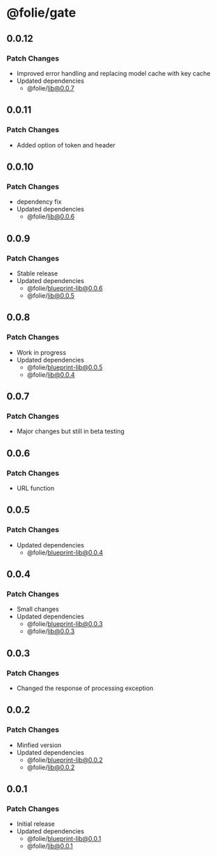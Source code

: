 # @folie/gate

## 0.0.12

### Patch Changes

- Improved error handling and replacing model cache with key cache
- Updated dependencies
  - @folie/lib@0.0.7

## 0.0.11

### Patch Changes

- Added option of token and header

## 0.0.10

### Patch Changes

- dependency fix
- Updated dependencies
  - @folie/lib@0.0.6

## 0.0.9

### Patch Changes

- Stable release
- Updated dependencies
  - @folie/blueprint-lib@0.0.6
  - @folie/lib@0.0.5

## 0.0.8

### Patch Changes

- Work in progress
- Updated dependencies
  - @folie/blueprint-lib@0.0.5
  - @folie/lib@0.0.4

## 0.0.7

### Patch Changes

- Major changes but still in beta testing

## 0.0.6

### Patch Changes

- URL function

## 0.0.5

### Patch Changes

- Updated dependencies
  - @folie/blueprint-lib@0.0.4

## 0.0.4

### Patch Changes

- Small changes
- Updated dependencies
  - @folie/blueprint-lib@0.0.3
  - @folie/lib@0.0.3

## 0.0.3

### Patch Changes

- Changed the response of processing exception

## 0.0.2

### Patch Changes

- Minfied version
- Updated dependencies
  - @folie/blueprint-lib@0.0.2
  - @folie/lib@0.0.2

## 0.0.1

### Patch Changes

- Initial release
- Updated dependencies
  - @folie/blueprint-lib@0.0.1
  - @folie/lib@0.0.1
